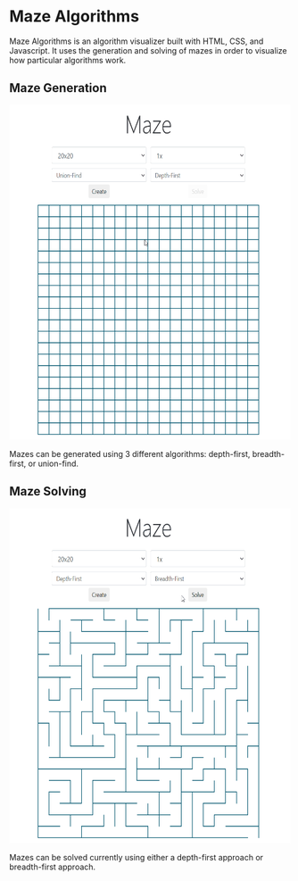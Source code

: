 # Maze Algorithms
Maze Algorithms is an algorithm visualizer built with HTML, CSS, and Javascript. 
It uses the generation and solving of mazes in order to visualize how particular algorithms work.

## Maze Generation

<img src="/img/MazeGeneration.gif" width="600" height="600"/>

Mazes can be generated using 3 different algorithms: depth-first, breadth-first, or union-find.

## Maze Solving

<img src="/img/MazeSolving.gif" width="600" height="600"/>

Mazes can be solved currently using either a depth-first approach or breadth-first approach.